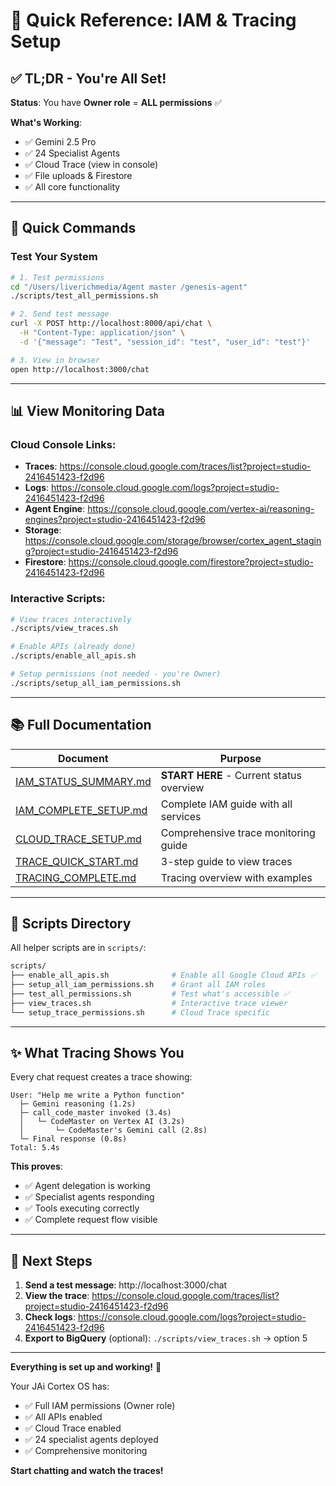 # 🚀 Quick Reference: IAM & Tracing Setup

## ✅ TL;DR - You're All Set!

**Status**: You have **Owner role** = **ALL permissions** ✅

**What's Working**:
- ✅ Gemini 2.5 Pro
- ✅ 24 Specialist Agents
- ✅ Cloud Trace (view in console)
- ✅ File uploads & Firestore
- ✅ All core functionality

---

## 🎯 Quick Commands

### Test Your System
```bash
# 1. Test permissions
cd "/Users/liverichmedia/Agent master /genesis-agent"
./scripts/test_all_permissions.sh

# 2. Send test message
curl -X POST http://localhost:8000/api/chat \
  -H "Content-Type: application/json" \
  -d '{"message": "Test", "session_id": "test", "user_id": "test"}'

# 3. View in browser
open http://localhost:3000/chat
```

---

## 📊 View Monitoring Data

### Cloud Console Links:
- **Traces**: https://console.cloud.google.com/traces/list?project=studio-2416451423-f2d96
- **Logs**: https://console.cloud.google.com/logs?project=studio-2416451423-f2d96
- **Agent Engine**: https://console.cloud.google.com/vertex-ai/reasoning-engines?project=studio-2416451423-f2d96
- **Storage**: https://console.cloud.google.com/storage/browser/cortex_agent_staging?project=studio-2416451423-f2d96
- **Firestore**: https://console.cloud.google.com/firestore?project=studio-2416451423-f2d96

### Interactive Scripts:
```bash
# View traces interactively
./scripts/view_traces.sh

# Enable APIs (already done)
./scripts/enable_all_apis.sh

# Setup permissions (not needed - you're Owner)
./scripts/setup_all_iam_permissions.sh
```

---

## 📚 Full Documentation

| Document | Purpose |
|----------|---------|
| [IAM_STATUS_SUMMARY.md](./IAM_STATUS_SUMMARY.md) | **START HERE** - Current status overview |
| [IAM_COMPLETE_SETUP.md](./IAM_COMPLETE_SETUP.md) | Complete IAM guide with all services |
| [CLOUD_TRACE_SETUP.md](./CLOUD_TRACE_SETUP.md) | Comprehensive trace monitoring guide |
| [TRACE_QUICK_START.md](./TRACE_QUICK_START.md) | 3-step guide to view traces |
| [TRACING_COMPLETE.md](./TRACING_COMPLETE.md) | Tracing overview with examples |

---

## 🔧 Scripts Directory

All helper scripts are in `scripts/`:

```bash
scripts/
├── enable_all_apis.sh              # Enable all Google Cloud APIs ✅
├── setup_all_iam_permissions.sh    # Grant all IAM roles
├── test_all_permissions.sh         # Test what's accessible ✅
├── view_traces.sh                  # Interactive trace viewer
└── setup_trace_permissions.sh      # Cloud Trace specific
```

---

## ✨ What Tracing Shows You

Every chat request creates a trace showing:

```
User: "Help me write a Python function"
  ├─ Gemini reasoning (1.2s)
  ├─ call_code_master invoked (3.4s)
  │   └─ CodeMaster on Vertex AI (3.2s)
  │       └─ CodeMaster's Gemini call (2.8s)
  └─ Final response (0.8s)
Total: 5.4s
```

**This proves**:
- ✅ Agent delegation is working
- ✅ Specialist agents responding
- ✅ Tools executing correctly
- ✅ Complete request flow visible

---

## 🎯 Next Steps

1. **Send a test message**: http://localhost:3000/chat
2. **View the trace**: https://console.cloud.google.com/traces/list?project=studio-2416451423-f2d96
3. **Check logs**: https://console.cloud.google.com/logs?project=studio-2416451423-f2d96
4. **Export to BigQuery** (optional): `./scripts/view_traces.sh` → option 5

---

**Everything is set up and working!** 🚀

Your JAi Cortex OS has:
- ✅ Full IAM permissions (Owner role)
- ✅ All APIs enabled
- ✅ Cloud Trace enabled
- ✅ 24 specialist agents deployed
- ✅ Comprehensive monitoring

**Start chatting and watch the traces!**

